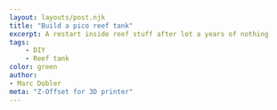```yaml
---
layout: layouts/post.njk
title: "Build a pico reef tank"
excerpt: A restart inside reef stuff after lot a years of nothing
tags:
    - DIY
    - Reef tank
color: green
author:
- Marc Dobler
meta: "Z-Offset for 3D printer"
---
```


